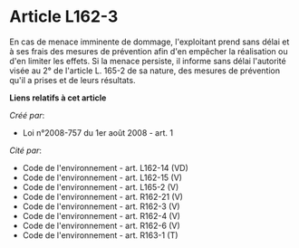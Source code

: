 # Article L162-3

En cas de menace imminente de dommage, l'exploitant prend sans délai et à ses frais des mesures de prévention afin d'en
empêcher la réalisation ou d'en limiter les effets. Si la menace persiste, il informe sans délai l'autorité visée au 2° de
l'article L. 165-2 de sa nature, des mesures de prévention qu'il a prises et de leurs résultats.

**Liens relatifs à cet article**

_Créé par_:

  - Loi n°2008-757 du 1er août 2008 - art. 1

_Cité par_:

  - Code de l'environnement - art. L162-14 (VD)
  - Code de l'environnement - art. L162-15 (V)
  - Code de l'environnement - art. L165-2 (V)
  - Code de l'environnement - art. R162-21 (V)
  - Code de l'environnement - art. R162-3 (V)
  - Code de l'environnement - art. R162-4 (V)
  - Code de l'environnement - art. R162-6 (V)
  - Code de l'environnement - art. R163-1 (T)
